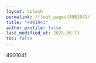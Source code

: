 ```yaml
---
layout: splash
permalink: /float_pages/4901041/
title: "4901041"
author_profile: false
last_modified_at: 2025-06-13
toc: false
---
```

 
4901041
